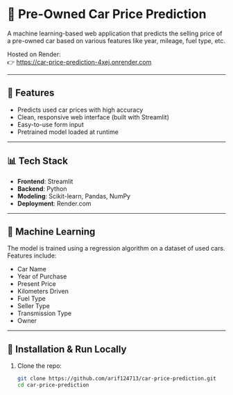 # 🚗 Pre-Owned Car Price Prediction

A machine learning-based web application that predicts the selling price of a pre-owned car based on various features like year, mileage, fuel type, etc.

Hosted on Render:  
👉 https://car-price-prediction-4xej.onrender.com

---

## 📌 Features

- Predicts used car prices with high accuracy
- Clean, responsive web interface (built with Streamlit)
- Easy-to-use form input
- Pretrained model loaded at runtime

---

## 📊 Tech Stack

- **Frontend**: Streamlit
- **Backend**: Python
- **Modeling**: Scikit-learn, Pandas, NumPy
- **Deployment**: Render.com

---

## 🧠 Machine Learning

The model is trained using a regression algorithm on a dataset of used cars. Features include:

- Car Name
- Year of Purchase
- Present Price
- Kilometers Driven
- Fuel Type
- Seller Type
- Transmission Type
- Owner

---

## 🚀 Installation & Run Locally

1. Clone the repo:
   ```bash
   git clone https://github.com/arif124713/car-price-prediction.git
   cd car-price-prediction

